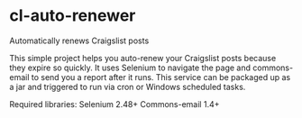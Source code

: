 # cl-auto-renewer
Automatically renews Craigslist posts

This simple project helps you auto-renew your Craigslist posts because they expire so quickly. It uses Selenium to navigate the page and commons-email to send you a report after it runs. This service can be packaged up as a jar and triggered to run via cron or Windows scheduled tasks.

Required libraries:
Selenium 2.48+
Commons-email 1.4+
